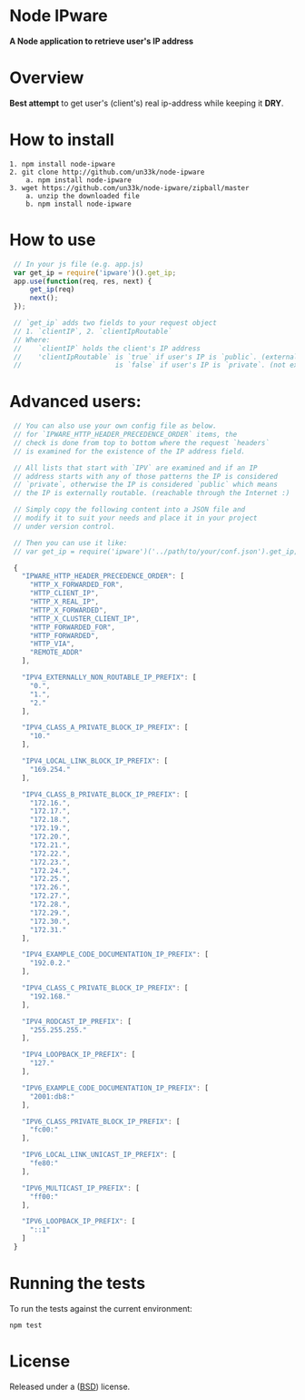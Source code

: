 Node IPware
====================

**A Node application to retrieve user's IP address**

Overview
====================

**Best attempt** to get user's (client's) real ip-address while keeping it **DRY**.

How to install
====================

    1. npm install node-ipware
    2. git clone http://github.com/un33k/node-ipware
        a. npm install node-ipware
    3. wget https://github.com/un33k/node-ipware/zipball/master
        a. unzip the downloaded file
        b. npm install node-ipware

How to use
====================

   ```javascript
    // In your js file (e.g. app.js)
    var get_ip = require('ipware')().get_ip;
    app.use(function(req, res, next) {
        get_ip(req)
        next();
    });

    // `get_ip` adds two fields to your request object
    // 1. `clientIP`, 2. `clientIpRoutable`
    // Where:
    //    `clientIP` holds the client's IP address
    //    'clientIpRoutable` is `true` if user's IP is `public`. (externally route-able)
    //                       is `false` if user's IP is `private`. (not externally route-able)

   ```

Advanced users:
====================

   ```javascript
    // You can also use your own config file as below.
    // for `IPWARE_HTTP_HEADER_PRECEDENCE_ORDER` items, the
    // check is done from top to bottom where the request `headers`
    // is examined for the existence of the IP address field.

    // All lists that start with `IPV` are examined and if an IP
    // address starts with any of those patterns the IP is considered
    // `private`, otherwise the IP is considered `public` which means
    // the IP is externally routable. (reachable through the Internet :)

    // Simply copy the following content into a JSON file and
    // modify it to suit your needs and place it in your project
    // under version control.

    // Then you can use it like:
    // var get_ip = require('ipware')('../path/to/your/conf.json').get_ip;

    {
      "IPWARE_HTTP_HEADER_PRECEDENCE_ORDER": [
        "HTTP_X_FORWARDED_FOR",
        "HTTP_CLIENT_IP",
        "HTTP_X_REAL_IP",
        "HTTP_X_FORWARDED",
        "HTTP_X_CLUSTER_CLIENT_IP",
        "HTTP_FORWARDED_FOR",
        "HTTP_FORWARDED",
        "HTTP_VIA",
        "REMOTE_ADDR"
      ],

      "IPV4_EXTERNALLY_NON_ROUTABLE_IP_PREFIX": [
        "0.",
        "1.",
        "2."
      ],

      "IPV4_CLASS_A_PRIVATE_BLOCK_IP_PREFIX": [
        "10."
      ],

      "IPV4_LOCAL_LINK_BLOCK_IP_PREFIX": [
        "169.254."
      ],

      "IPV4_CLASS_B_PRIVATE_BLOCK_IP_PREFIX": [
        "172.16.",
        "172.17.",
        "172.18.",
        "172.19.",
        "172.20.",
        "172.21.",
        "172.22.",
        "172.23.",
        "172.24.",
        "172.25.",
        "172.26.",
        "172.27.",
        "172.28.",
        "172.29.",
        "172.30.",
        "172.31."
      ],

      "IPV4_EXAMPLE_CODE_DOCUMENTATION_IP_PREFIX": [
        "192.0.2."
      ],

      "IPV4_CLASS_C_PRIVATE_BLOCK_IP_PREFIX": [
        "192.168."
      ],

      "IPV4_RODCAST_IP_PREFIX": [
        "255.255.255."
      ],

      "IPV4_LOOPBACK_IP_PREFIX": [
        "127."
      ],

      "IPV6_EXAMPLE_CODE_DOCUMENTATION_IP_PREFIX": [
        "2001:db8:"
      ],

      "IPV6_CLASS_PRIVATE_BLOCK_IP_PREFIX": [
        "fc00:"
      ],

      "IPV6_LOCAL_LINK_UNICAST_IP_PREFIX": [
        "fe80:"
      ],

      "IPV6_MULTICAST_IP_PREFIX": [
        "ff00:"
      ],

      "IPV6_LOOPBACK_IP_PREFIX": [
        "::1"
      ]
    }

   ```

Running the tests
====================

To run the tests against the current environment:

    npm test

License
====================

Released under a ([BSD](LICENSE.md)) license.

